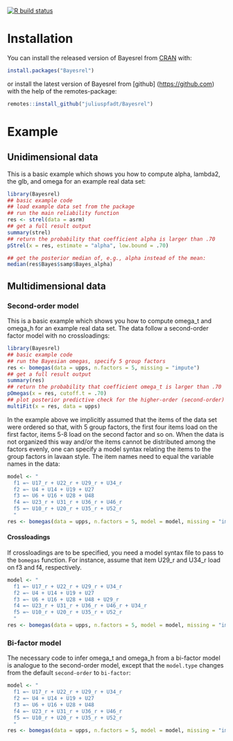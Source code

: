 

<!-- badges: start -->
[![R build status](https://github.com/juliuspfadt/Bayesrel/workflows/R-CMD-check/badge.svg)](https://github.com/juliuspfadt/Bayesrel/actions)
<!-- badges: end -->


# Installation

You can install the released version of Bayesrel from [CRAN](https://CRAN.R-project.org) with:

``` r
install.packages("Bayesrel")
```
or install the latest version of Bayesrel from [github] (https://github.com) with the help of the remotes-package:

```r
remotes::install_github("juliuspfadt/Bayesrel")
```

# Example

## Unidimensional data
This is a basic example which shows you how to compute alpha, lambda2, the glb, and omega for an example real data set:

``` r
library(Bayesrel)
## basic example code
## load example data set from the package
## run the main reliability function
res <- strel(data = asrm)
## get a full result output
summary(strel)
## return the probability that coefficient alpha is larger than .70
pStrel(x = res, estimate = "alpha", low.bound = .70)

## get the posterior median of, e.g., alpha instead of the mean:
median(res$Bayes$samp$Bayes_alpha)
```

## Multidimensional data
### Second-order model
This is a basic example which shows you how to compute omega_t and omega_h for an example real data set. 
The data follow a second-order factor model with no crossloadings:

``` r
library(Bayesrel)
## basic example code
## run the Bayesian omegas, specify 5 group factors
res <- bomegas(data = upps, n.factors = 5, missing = "impute")
## get a full result output
summary(res)
## return the probability that coefficient omega_t is larger than .70
pOmegas(x = res, cutoff.t = .70)
## plot posterior predictive check for the higher-order (second-order) factor model
multiFit(x = res, data = upps)
```

In the example above we implicitly assumed that the items of the data set were ordered
so that, with 5 group factors, the first four items load on the first factor, 
items 5-8 load on the second factor and so on. When the data is not organized this way and/or the items 
cannot be distributed among the factors evenly, one can specify a model syntax relating the items 
to the group factors in lavaan style. The item names need to equal the variable names in the data:

``` r
model <- "
  f1 =~ U17_r + U22_r + U29_r + U34_r
  f2 =~ U4 + U14 + U19 + U27
  f3 =~ U6 + U16 + U28 + U48
  f4 =~ U23_r + U31_r + U36_r + U46_r
  f5 =~ U10_r + U20_r + U35_r + U52_r
  "
res <- bomegas(data = upps, n.factors = 5, model = model, missing = "impute")
```

#### Crossloadings
If crossloadings are to be specified, you need a model syntax file to pass to the `bomegas` function.
For instance, assume that item U29_r and U34_r load on f3 and f4, respectively.
``` r
model <- "
  f1 =~ U17_r + U22_r + U29_r + U34_r
  f2 =~ U4 + U14 + U19 + U27
  f3 =~ U6 + U16 + U28 + U48 + U29_r
  f4 =~ U23_r + U31_r + U36_r + U46_r + U34_r
  f5 =~ U10_r + U20_r + U35_r + U52_r
  "
res <- bomegas(data = upps, n.factors = 5, model = model, missing = "impute")
```

### Bi-factor model
The necessary code to infer omega_t and omega_h from a bi-factor model is analogue to the second-order model, 
except that the `model.type` changes from the default `second-order` to `bi-factor`:
``` r
model <- "
  f1 =~ U17_r + U22_r + U29_r + U34_r
  f2 =~ U4 + U14 + U19 + U27
  f3 =~ U6 + U16 + U28 + U48
  f4 =~ U23_r + U31_r + U36_r + U46_r
  f5 =~ U10_r + U20_r + U35_r + U52_r
  "
res <- bomegas(data = upps, n.factors = 5, model = model, missing = "impute", model.type = "bi-factor")
```

